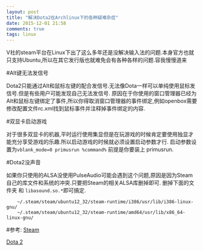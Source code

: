 ```yaml
---
layout: post
title: "解决Dota2在Archlinux下的各种疑难杂症"
date: 2015-12-01 21:58
comments: true
tags: linux
---
```


V社的steam平台在Linux下出了这么多年还是没解决输入法的问题.本身官方也就只支持Ubuntu,所以在其它发行版也就难免会有各种各样的问题.容我慢慢道来

#Alt键无法发信号

Dota2只能通过Alt和鼠标左键的配合发信号.无法像Dota一样可以单纯使用鼠标发信号.但是有些用户可能发现自己无法发信号.
原因在于你使用的窗口管理器已经为 Alt和鼠标左键绑定了事件,所以你得取消窗口管理器的事件绑定,例如openbox需要修改配置文件rc.xml找到鼠标事件并注释掉事件绑定的内容.

#双显卡启动游戏

对于很多双显卡的机器,平时运行使用集显但是在玩游戏的时候肯定要使用独显才能充分享受游戏的乐趣.所以启动游戏的时候就必须设置启动参数才行.
启动参数设置为`vblank_mode=0 primusrun %command%` 前提是你要装上 primusrun.

#Dota2没声音

如果你只使用的ALSA没使用PulseAudio可能会遇到这个问题,原因是因为Steam自己的库文件和系统的冲突.只要把Steam的相关ALSA库删掉即可.
删掉下面的文件夹 和 `libasound.so.*`即可搞定.

		~/.steam/steam/ubuntu12_32/steam-runtime/i386/usr/lib/i386-linux-gnu/
		~/.steam/steam/ubuntu12_32/steam-runtime/amd64/usr/lib/x86_64-linux-gnu/

#参考:
[Steam](https://wiki.archlinux.org/index.php/Steam#Launching_games_with_custom_commands.2C_such_as_Bumblebee.2FPrimus)

[Dota 2](https://wiki.archlinux.org/index.php/Steam/Game-specific_troubleshooting#Dota_2)